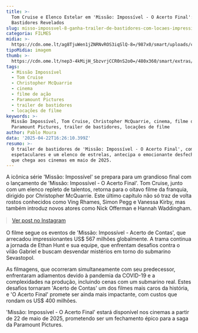 ```yaml
---
title: >-
  Tom Cruise e Elenco Estelar em 'Missão: Impossível - O Acerto Final':
  Bastidores Revelados
slug: misso-impossvel-8-ganha-trailer-de-bastidores-com-locaes-impressionantes
categoria: FILMES
midia: >-
  https://cdn.ome.lt/ag8TjuWen1jZNRNvROS3iqSlQ-8=/987x0/smart/uploads/conteudo/fotos/OMELETE_CAPA_-_2025-04-22T124401.572.png
tipoMidia: imagem
thumb: >-
  https://cdn.ome.lt/nep3-4kMijH_SbzvrjCCR0nS2o0=/480x360/smart/extras/conteudos/omelete_THUMB_-_2025-04-22T124349.789.png
tags:
  - Missão Impossível
  - Tom Cruise
  - Christopher McQuarrie
  - cinema
  - filme de ação
  - Paramount Pictures
  - trailer de bastidores
  - locações de filme
keywords: >-
  Missão Impossível, Tom Cruise, Christopher McQuarrie, cinema, filme de ação,
  Paramount Pictures, trailer de bastidores, locações de filme
author: Pablo Moura
data: '2025-04-22T16:26:10.399Z'
resumo: >-
  O trailer de bastidores de 'Missão: Impossível - O Acerto Final', com locações
  espetaculares e um elenco de estrelas, antecipa o emocionante desfecho da saga
  que chega aos cinemas em maio de 2025.
---
```


A icônica série 'Missão: Impossível' se prepara para um grandioso final com o lançamento de 'Missão: Impossível - O Acerto Final'. Tom Cruise, junto com um elenco repleto de talentos, retorna para o oitavo filme da franquia, dirigido por Christopher McQuarrie. Este último capítulo não só traz de volta rostos conhecidos como Ving Rhames, Simon Pegg e Vanessa Kirby, mas também introduz novos atores como Nick Offerman e Hannah Waddingham.

<blockquote class="instagram-media" data-instgrm-permalink="https://www.instagram.com/reel/DIwJRWRJqxo/" data-instgrm-version="14" style="width:100%; max-width:540px; margin:1rem auto;"><a href="https://www.instagram.com/reel/DIwJRWRJqxo/">Ver post no Instagram</a></blockquote>

O filme segue os eventos de 'Missão: Impossível - Acerto de Contas', que arrecadou impressionantes US$ 567 milhões globalmente. A trama continua a jornada de Ethan Hunt e sua equipe, que enfrentam desafios contra o vilão Gabriel e buscam desvendar mistérios em torno do submarino Sevastopol.

As filmagens, que ocorreram simultaneamente com seu predecessor, enfrentaram adiamentos devido à pandemia da COVID-19 e a complexidades na produção, incluindo cenas com um submarino real. Estes desafios tornaram 'Acerto de Contas' um dos filmes mais caros da história, e 'O Acerto Final' promete ser ainda mais impactante, com custos que rondam os US$ 400 milhões.

'Missão: Impossível - O Acerto Final' estará disponível nos cinemas a partir de 22 de maio de 2025, prometendo ser um fechamento épico para a saga da Paramount Pictures.
